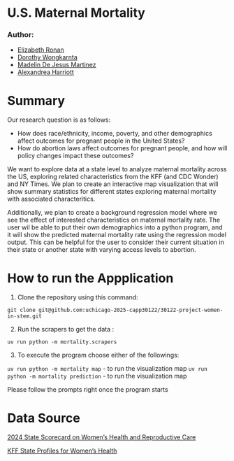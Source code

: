 # U.S. Maternal Mortality

### Author: 
- [Elizabeth Ronan](https://github.com/elizabethronan)
- [Dorothy Wongkarnta](https://github.com/Donlapun)
- [Madelin De Jesus Martinez](https://github.com/madelindejesus)
- [Alexandrea Harriott](https://github.com/a-harriott)

# Summary

Our research question is as follows: 
- How does race/ethnicity, income, poverty, and other demographics affect outcomes for pregnant people in the United States? 
- How do abortion laws affect outcomes for pregnant people, and how will policy changes impact these outcomes? 

We want to explore data at a state level to analyze maternal mortality across the US, exploring related characteristics from the KFF (and CDC Wonder) and NY Times. We plan to create an interactive map visualization that will show summary statistics for different states exploring maternal mortality with associated characteritics.

Additionally, we plan to create a background regression model where we see the effect of interested characteristics on maternal mortality rate. The user wil be able to put their own demographics into a python program, and it will show the predicted maternal mortality rate using the regression model output. This can be helpful for the user to consider their current situation in their state or another state with varying access levels to abortion.

# How to run the Appplication

1. Clone the repository using this command: 

`git clone git@github.com:uchicago-2025-capp30122/30122-project-women-in-stem.git`

2. Run the scrapers to get the data : 

`uv run python -m mortality.scrapers`

3. To execute the program choose either of the followings:

`uv run python -m mortality map` - to run the visualization map
`uv run python -m mortality prediction` - to run the visualization map

Please follow the prompts right once the program starts

# Data Source
[2024 State Scorecard on Women’s Health and Reproductive Care](https://www.commonwealthfund.org/publications/scorecard/2024/jul/2024-state-scorecard-womens-health-and-reproductive-care)

[KFF State Profiles for Women’s Health](https://www.kff.org/interactive/womens-health-profiles/alaska/demographics/)







